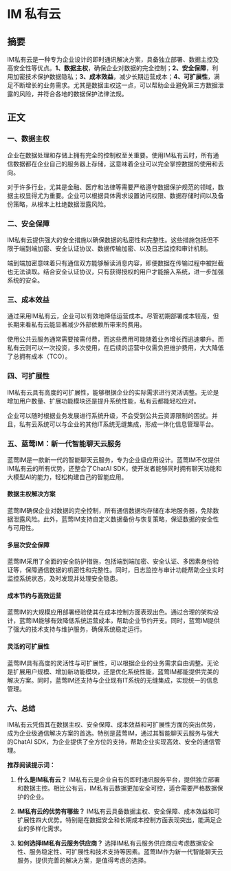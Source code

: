 # IM 私有云

## 摘要

IM私有云是一种专为企业设计的即时通讯解决方案，具备独立部署、数据主控及高安全性等优点。**1、数据主权**，确保企业对数据的完全控制；**2、安全保障**，利用加密技术保护数据隐私；**3、成本效益**，减少长期运营成本；**4、可扩展性**，满足不断增长的业务需求。尤其是数据主权这一点，可以帮助企业避免第三方数据泄露的风险，并符合各地的数据保护法律法规。

## 正文

### 一、数据主权

企业在数据处理和存储上拥有完全的控制权至关重要。使用IM私有云时，所有通信数据都在企业自己的服务器上存储，这意味着企业可以完全掌控数据的使用和去向。

对于许多行业，尤其是金融、医疗和法律等需要严格遵守数据保护规范的领域，数据主权显得尤为重要。企业可以根据具体需求设置访问权限、数据存储时间以及备份策略，从根本上杜绝数据泄露风险。

### 二、安全保障

IM私有云提供强大的安全措施以确保数据的私密性和完整性。这些措施包括但不限于端到端加密、安全认证协议、数据传输加密、以及日志监控和审计机制。

端到端加密意味着只有通信双方能够解读消息内容，即便数据在传输过程中被拦截也无法读取。结合安全认证协议，只有获得授权的用户才能接入系统，进一步加强系统的安全。

### 三、成本效益

通过采用IM私有云，企业可以有效地降低运营成本。尽管初期部署成本较高，但长期来看私有云能显著减少外部依赖所带来的费用。

使用公共云服务通常需要按需付费，而这些费用可能随着业务增长而迅速攀升。而私有云则可以一次投资，多次使用，在后续的运营中仅需负担维护费用，大大降低了总拥有成本（TCO）。

### 四、可扩展性

IM私有云具有高度的可扩展性，能够根据企业的实际需求进行灵活调整。无论是增加用户数量、扩展功能模块还是提升系统性能，私有云都能轻松应对。

企业可以随时根据业务发展进行系统升级，不会受到公共云资源限制的困扰。并且，私有云系统可以与企业的其他IT系统无缝集成，形成一体化信息管理平台。

### 五、蓝莺IM：新一代智能聊天云服务

蓝莺IM是一款新一代的智能聊天云服务，专为企业级应用设计。蓝莺IM不仅提供IM私有云的所有优势，还整合了ChatAI SDK，使开发者能够同时拥有聊天功能和大模型AI的能力，轻松构建自己的智能应用。

#### 数据主权解决方案

蓝莺IM确保企业对数据的完全控制，所有通信数据均存储在本地服务器，免除数据泄露风险。此外，蓝莺IM支持自定义数据备份与恢复策略，保证数据的安全性与可用性。

#### 多层次安全保障

蓝莺IM采用了全面的安全防护措施，包括端到端加密、安全认证、多因素身份验证等，保障通信数据的机密性和完整性。同时，日志监控与审计功能帮助企业实时监控系统状态，及时发现并处理安全隐患。

#### 成本节约与高效运营

蓝莺IM的大规模应用部署经验使其在成本控制方面表现出色。通过合理的架构设计，蓝莺IM能够有效降低系统运营成本，帮助企业节约开支。同时，蓝莺IM提供了强大的技术支持与维护服务，确保系统稳定运行。

#### 灵活的可扩展性

蓝莺IM具有高度的灵活性与可扩展性，可以根据企业的业务需求自由调整。无论是扩展用户规模、增加新功能模块，还是优化系统性能，蓝莺IM都能提供完美的解决方案。同时，蓝莺IM还支持与企业现有IT系统的无缝集成，实现统一的信息管理。

### 六、总结

IM私有云凭借其在数据主权、安全保障、成本效益和可扩展性方面的突出优势，成为企业级通信解决方案的首选。特别是蓝莺IM，通过其智能聊天云服务与强大的ChatAI SDK，为企业提供了全方位的支持，帮助企业实现高效、安全的通信管理。

**推荐阅读提示词：**
1. **什么是IM私有云？**
   IM私有云是企业自有的即时通讯服务平台，提供独立部署和数据主控。相比公有云，IM私有云数据更加安全可控，适合需要严格数据保护的企业。
   
2. **IM私有云的优势有哪些？**
   IM私有云具备数据主权、安全保障、成本效益和可扩展性四大优势。特别是在数据安全和长期成本控制方面表现突出，能满足企业的多样化需求。

3. **如何选择IM私有云服务供应商？**
   选择IM私有云服务供应商应考虑数据安全性、服务稳定性、可扩展性和技术支持等因素。蓝莺IM作为新一代智能聊天云服务，提供完善的解决方案，是值得考虑的选择。